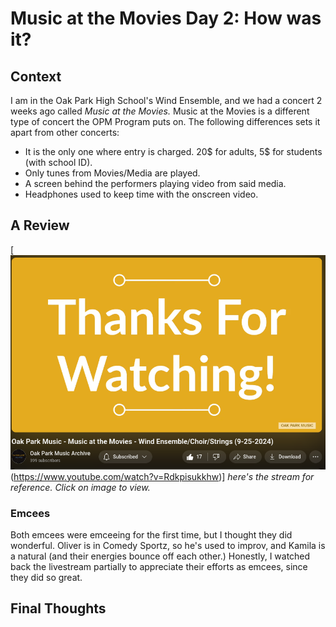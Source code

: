 # Music at the Movies Day 2: How was it?

## Context
I am in the Oak Park High School's Wind Ensemble, and we had a concert 2 weeks ago called *Music at the Movies.* 
Music at the Movies is a different type of concert the OPM Program puts on. The following differences sets it apart from other concerts:
- It is the only one where entry is charged. 20$ for adults, 5$ for students (with school ID).
- Only tunes from Movies/Media are played.
- A screen behind the performers playing video from said media.
- Headphones used to keep time with the onscreen video.

## A Review
[!["Livestream"](https://github.com/CaptainSapphire/PH-s-Blog/blob/main/assets/October%202024/Screenshot%202024-10-08%207.45.10%20AM.png?raw=true)(https://www.youtube.com/watch?v=Rdkpisukkhw)]
*here's the stream for reference. Click on image to view.*
### Emcees
Both emcees were emceeing for the first time, but I thought they did wonderful. Oliver is in Comedy Sportz, so he's used to improv, and Kamila is a natural (and their energies bounce off each other.) Honestly, I watched back the livestream partially to appreciate their efforts as emcees, since they did so great.

### 

## Final Thoughts
